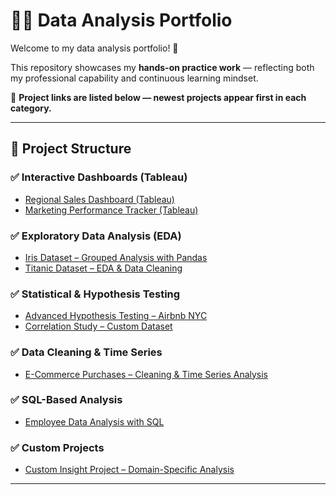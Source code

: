 # 👩‍💻 Data Analysis Portfolio

Welcome to my data analysis portfolio!  🙏

This repository showcases my **hands-on practice work** — reflecting both my professional capability and continuous learning mindset.

🔗 **Project links are listed below — newest projects appear first in each category.**

---

## 📁 Project Structure

### ✅ Interactive Dashboards (Tableau)
- [Regional Sales Dashboard (Tableau)](#)
- [Marketing Performance Tracker (Tableau)](#)

### ✅ Exploratory Data Analysis (EDA)
- [Iris Dataset – Grouped Analysis with Pandas](https://github.com/Ambily313/Iris-Species-Analysis-with-Grouping-Aggregation-in-Pandas)
- [Titanic Dataset – EDA & Data Cleaning](https://github.com/Ambily313/Titanic-Pandas-EDA)

### ✅ Statistical & Hypothesis Testing
- [Advanced Hypothesis Testing – Airbnb NYC](#)
- [Correlation Study – Custom Dataset](#)

### ✅ Data Cleaning & Time Series
- [E-Commerce Purchases – Cleaning & Time Series Analysis](https://github.com/Ambily313/E-Commerce-Purchases-Data-Cleaning-Time-Series-Analysis)

### ✅ SQL-Based Analysis
- [Employee Data Analysis with SQL](https://github.com/Ambily313/Data-Analysis-Using-SQL/tree/main)

### ✅ Custom Projects
- [Custom Insight Project – Domain-Specific Analysis](#)

---




